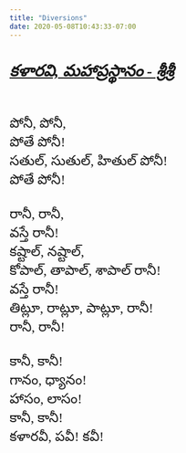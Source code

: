 ```yaml
---
title: "Diversions"
date: 2020-05-08T10:43:33-07:00
---
```

<div style="font-family: 'NTR'; font-size: x-large;">
<h3><u><cite>కళ&#3134;రవ&#3135;, మహ&#3134;ప&#3149;రస&#3149;థ&#3134;న&#3074; - శ&#3149;ర&#3136;శ&#3149;ర&#3136;</cite></u></h3><br/>
<span>ప&#3147;న&#3136;, ప&#3147;న&#3136;,</span><br/>
<span>ప&#3147;త&#3143;  ప&#3147;న&#3136;!</span><br/>
<span>సత&#3137;ల&#3149;, స&#3137;త&#3137;ల&#3149;, హ&#3135;త&#3137;ల&#3149; ప&#3147;న&#3136;!</span><br/>
<span>ప&#3147;త&#3143; ప&#3147;న&#3136;!</span><br/><br/>
<span>ర&#3134;న&#3136;, ర&#3134;న&#3136;, </span><br/>
<span>వస&#3149;త&#3143; ర&#3134;న&#3136;!</span><br/>
<span>కష&#3149;ట&#3134;ల&#3149;, నష&#3149;ట&#3134;ల&#3149;,</span><br/>
<span>క&#3147;ప&#3134;ల&#3149;, త&#3134;ప&#3134;ల&#3149;, శ&#3134;ప&#3134;ల&#3149; ర&#3134;న&#3136;!</span><br/>
<span>వస&#3149;త&#3143; ర&#3134;న&#3136;!</span><br/>
<span>త&#3135;ట&#3149;ల&#3138;, ర&#3134;ట&#3149;ల&#3138;, ప&#3134;ట&#3149;ల&#3138;, ర&#3134;న&#3136;!</span><br/>
<span>ర&#3134;న&#3136;, ర&#3134;న&#3136;!</span><br/><br/>
<span>క&#3134;న&#3136;, క&#3134;న&#3136;!</span><br/>
<span>గ&#3134;న&#3074;, ధ&#3149;య&#3134;న&#3074;!</span><br/>
<span>హ&#3134;స&#3074;, ల&#3134;స&#3074;!</span><br/>
<span>క&#3134;న&#3136;, క&#3134;న&#3136;!</span><br/>
<span>కళ&#3134;రవ&#3136;, పవ&#3136;! కవ&#3136;!</span><br/>
<br/>
</div>

